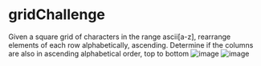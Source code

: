 # gridChallenge
Given a square grid of characters in the range ascii[a-z], rearrange elements of each row alphabetically, ascending. Determine if the columns are also in ascending alphabetical order, top to bottom
![image](https://user-images.githubusercontent.com/43896389/222295480-619296f1-526f-461e-b807-d3dce840315f.png)
![image](https://user-images.githubusercontent.com/43896389/222295531-b305538e-f8bb-43e2-a5be-3bbc28098cb7.png)
